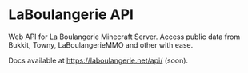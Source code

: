 # LaBoulangerie API

Web API for La Boulangerie Minecraft Server.
Access public data from Bukkit, Towny, LaBoulangerieMMO and other with ease.

Docs available at https://laboulangerie.net/api/ (soon).
